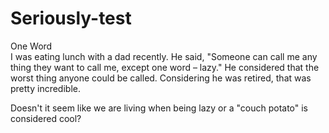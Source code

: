 # Seriously-test
One Word	
I was eating lunch with a dad recently. He said, "Someone can call me any thing they want to call me, except one word – lazy." He considered that the worst thing anyone could be called. Considering he was retired, that was pretty incredible. 

Doesn't it seem like we are living when being lazy or a "couch potato" is considered cool? 

